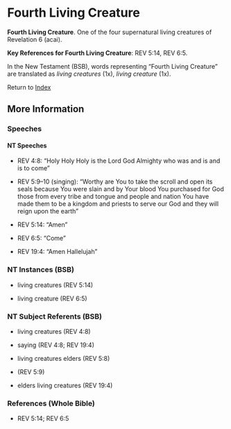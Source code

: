 # Fourth Living Creature
**Fourth Living Creature**. 
One of the four supernatural living creatures of Revelation 6 (acai). 


**Key References for Fourth Living Creature**: 
REV 5:14, REV 6:5. 




In the New Testament (BSB), words representing “Fourth Living Creature” are translated as 
*living creatures* (1x), *living creature* (1x). 


Return to [Index](00-Index.md)

## More Information

### Speeches

#### NT Speeches

* REV 4:8: “Holy Holy Holy is the Lord God Almighty who was and is and is to come”

* REV 5:9–10 (singing): “Worthy are You to take the scroll and open its seals because You were slain and by Your blood You purchased for God those from every tribe and tongue and people and nation You have made them to be a kingdom and priests to serve our God and they will reign upon the earth”

* REV 5:14: “Amen”

* REV 6:5: “Come”

* REV 19:4: “Amen Hallelujah”

### NT Instances (BSB)

* living creatures (REV 5:14)

* living creature (REV 6:5)



### NT Subject Referents (BSB)

* living creatures (REV 4:8)

* saying (REV 4:8; REV 19:4)

* living creatures elders (REV 5:8)

*  (REV 5:9)

* elders living creatures (REV 19:4)



### References (Whole Bible)

* REV 5:14; REV 6:5



